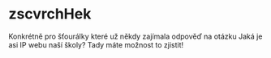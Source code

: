 # zscvrchHek

Konkrétně pro šťourálky které
už někdy zajímala odpověď na otázku
Jaká je asi IP webu naší školy?
Tady máte možnost to zjistit!
